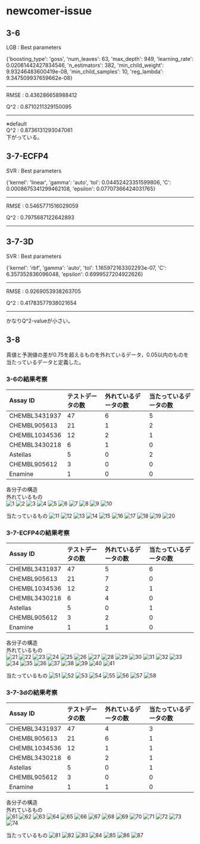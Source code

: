 # newcomer-issue

## 3-6

LGB : Best parameters

{'boosting_type': 'goss', 'num_leaves': 63, 'max_depth': 949, 'learning_rate': 0.02061442427834546, 'n_estimators': 382, 'min_child_weight': 9.93246483600419e-08, 'min_child_samples': 10, 'reg_lambda': 9.347509937659662e-08}

---------------------------------------

RMSE : 0.436286658988412

Q^2 : 0.8710211329150095  

---------------------------------------  
※default  
Q^2 : 0.8736131293047061  
下がっている。  

## 3-7-ECFP4

SVR : Best parameters

{'kernel': 'linear', 'gamma': 'auto', 'tol': 0.04452423351599806, 'C': 0.0008675341299462108, 'epsilon': 0.07707366424031765}

---------------------------------------

RMSE : 0.5465771516029059

Q^2 : 0.7975687122642893

---------------------------------------

## 3-7-3D

SVR : Best parameters

{'kernel': 'rbf', 'gamma': 'auto', 'tol': 1.165972163302293e-07, 'C': 6.357352836096048, 'epsilon': 0.6999527204922626}

---------------------------------------

RMSE : 0.9269053938263705

Q^2 : 0.41783577938021654

---------------------------------------

かなりQ^2-valueが小さい。

## 3-8  
真値と予測値の差が0.75を超えるものを外れているデータ，0.05以内のものを当たっているデータと定義した。  

### 3-6の結果考察
|Assay ID|テストデータの数|外れているデータの数|当たっているデータの数|
|:---|:---|:---|:---| 
|CHEMBL3431937|47|6|5|
|CHEMBL905613|21|1|2|
|CHEMBL1034536|12|2|1| 
|CHEMBL3430218|6|1|0|
|Astellas|5|0|2|
|CHEMBL905612|3|0|0|  
|Enamine|1|0|0|

各分子の構造  
外れているもの  
![1](newcomer3/newcomer3_6_out/1.png)
![2](newcomer3/newcomer3_6_out/2.png)
![3](newcomer3/newcomer3_6_out/3.png)
![4](newcomer3/newcomer3_6_out/4.png)
![5](newcomer3/newcomer3_6_out/5.png)
![6](newcomer3/newcomer3_6_out/6.png)
![7](newcomer3/newcomer3_6_out/7.png)
![8](newcomer3/newcomer3_6_out/8.png)
![9](newcomer3/newcomer3_6_out/9.png)
![10](newcomer3/newcomer3_6_out/10.png)



当たっているもの
![11](newcomer3/newcomer3_6_in/1.png)
![12](newcomer3/newcomer3_6_in/2.png)
![13](newcomer3/newcomer3_6_in/3.png)
![14](newcomer3/newcomer3_6_in/4.png)
![15](newcomer3/newcomer3_6_in/5.png)
![16](newcomer3/newcomer3_6_in/6.png)
![17](newcomer3/newcomer3_6_in/7.png)
![18](newcomer3/newcomer3_6_in/8.png)
![19](newcomer3/newcomer3_6_in/9.png)
![20](newcomer3/newcomer3_6_in/10.png)

### 3-7-ECFP4の結果考察  
|Assay ID|テストデータの数|外れているデータの数|当たっているデータの数|
|:---|:---|:---|:---| 
|CHEMBL3431937|47|5|6|
|CHEMBL905613|21|7|0|
|CHEMBL1034536|12|2|1| 
|CHEMBL3430218|6|4|0|
|Astellas|5|0|1|
|CHEMBL905612|3|2|0|  
|Enamine|1|1|0|

各分子の構造  
外れているもの  
![21](newcomer3/newcomer3_7_ecfp4_out/1.png)
![22](newcomer3/newcomer3_7_ecfp4_out/2.png)
![23](newcomer3/newcomer3_7_ecfp4_out/3.png)
![24](newcomer3/newcomer3_7_ecfp4_out/4.png)
![25](newcomer3/newcomer3_7_ecfp4_out/5.png)
![26](newcomer3/newcomer3_7_ecfp4_out/6.png)
![27](newcomer3/newcomer3_7_ecfp4_out/7.png)
![28](newcomer3/newcomer3_7_ecfp4_out/8.png)
![29](newcomer3/newcomer3_7_ecfp4_out/9.png)
![30](newcomer3/newcomer3_7_ecfp4_out/10.png)
![31](newcomer3/newcomer3_7_ecfp4_out/10.png)
![32](newcomer3/newcomer3_7_ecfp4_out/11.png)
![33](newcomer3/newcomer3_7_ecfp4_out/12.png)
![34](newcomer3/newcomer3_7_ecfp4_out/13.png)
![35](newcomer3/newcomer3_7_ecfp4_out/14.png)
![36](newcomer3/newcomer3_7_ecfp4_out/15.png)
![37](newcomer3/newcomer3_7_ecfp4_out/16.png)
![38](newcomer3/newcomer3_7_ecfp4_out/17.png)
![39](newcomer3/newcomer3_7_ecfp4_out/18.png)
![40](newcomer3/newcomer3_7_ecfp4_out/19.png)
![41](newcomer3/newcomer3_7_ecfp4_out/21.png)



当たっているもの
![51](newcomer3/newcomer3_7_ecfp4_in/1.png)
![52](newcomer3/newcomer3_7_ecfp4_in/2.png)
![53](newcomer3/newcomer3_7_ecfp4_in/3.png)
![54](newcomer3/newcomer3_7_ecfp4_in/4.png)
![55](newcomer3/newcomer3_7_ecfp4_in/5.png)
![56](newcomer3/newcomer3_7_ecfp4_in/6.png)
![57](newcomer3/newcomer3_7_ecfp4_in/7.png)
![58](newcomer3/newcomer3_7_ecfp4_in/8.png)

### 3-7-3dの結果考察
|Assay ID|テストデータの数|外れているデータの数|当たっているデータの数|
|:---|:---|:---|:---| 
|CHEMBL3431937|47|4|3|
|CHEMBL905613|21|6|1|
|CHEMBL1034536|12|1|1| 
|CHEMBL3430218|6|2|1|
|Astellas|5|0|1|
|CHEMBL905612|3|0|0|  
|Enamine|1|1|0|

各分子の構造  
外れているもの  
![61](newcomer3/newcomer3_7_3d_out/1.png)
![62](newcomer3/newcomer3_7_3d_out/2.png)
![63](newcomer3/newcomer3_7_3d_out/3.png)
![64](newcomer3/newcomer3_7_3d_out/4.png)
![65](newcomer3/newcomer3_7_3d_out/5.png)
![66](newcomer3/newcomer3_7_3d_out/6.png)
![67](newcomer3/newcomer3_7_3d_out/7.png)
![68](newcomer3/newcomer3_7_3d_out/8.png)
![69](newcomer3/newcomer3_7_3d_out/9.png)
![70](newcomer3/newcomer3_7_3d_out/10.png)
![71](newcomer3/newcomer3_7_3d_out/11.png)
![72](newcomer3/newcomer3_7_3d_out/12.png)
![73](newcomer3/newcomer3_7_3d_out/13.png)
![74](newcomer3/newcomer3_7_3d_out/14.png)



当たっているもの
![81](newcomer3/newcomer3_7_3d_in/1.png)
![82](newcomer3/newcomer3_7_3d_in/2.png)
![83](newcomer3/newcomer3_7_3d_in/3.png)
![84](newcomer3/newcomer3_7_3d_in/4.png)
![85](newcomer3/newcomer3_7_3d_in/5.png)
![86](newcomer3/newcomer3_7_3d_in/6.png)
![87](newcomer3/newcomer3_7_3d_in/7.png)
















